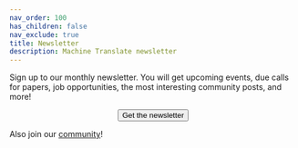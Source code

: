 ```yaml
---
nav_order: 100
has_children: false
nav_exclude: true
title: Newsletter
description: Machine Translate newsletter
---
```


Sign up to our monthly newsletter. You will get upcoming events, due calls for papers, job opportunities, the most interesting community posts, and more!

<center>
  <button id="airtable-button">
     Get the newsletter
  </button>
</center>
<script src="https://static.airtable.com/js/embed/embed_snippet_v1.js"></script><iframe id="airtable-iframe" class="airtable-embed airtable-dynamic-height" src="https://airtable.com/embed/shry2NkGYBfnhPina?backgroundColor=blue" frameborder="0" onmousewheel="" width="100%" height="533" style="background: transparent; border: 1px solid #ccc; display: none; margin-top: 20px;"></iframe>
<script>
    airtable_iframe = document.getElementById("airtable-iframe");
    airtable_button = document.getElementById("airtable-button");
    airtable_button.addEventListener("click", function() {
        if (airtable_iframe.style.display === "block") {
            airtable_iframe.style.display = "none";
        } else {
            airtable_iframe.height = "986";
            airtable_iframe.style.display = "block";
        }
    })
</script>

Also join our [community](community.md)!

